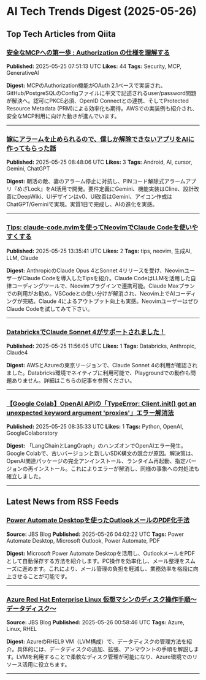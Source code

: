 # AI Tech Trends Digest (2025-05-26)


## Top Tech Articles from Qiita


### [安全なMCPへの第一歩 : Authorization の仕様を理解する](https://qiita.com/icoxfog417/items/ef2c3382056968032dd5)
**Published:** 2025-05-25 07:51:13 UTC
**Likes:** 44
**Tags:** Security, MCP, GenerativeAI

**Digest:**
MCPのAuthorization機能がOAuth 2.1ベースで実装され、GitHub/PostgreSQLのConfigファイルに平文で記述されるuser/password問題が解決へ。認可にPKCE必須、OpenID Connectとの連携、そしてProtected Resource Metadata (PRM)による効率化も期待。AWSでの実装例も紹介され、安全なMCP利用に向けた動きが進んでいます。

---

### [嫁にアラームを止められるので、僕しか解除できないアプリをAIに作ってもらった話](https://qiita.com/kilalabu/items/ab36490cdc965ed13aea)
**Published:** 2025-05-25 08:48:06 UTC
**Likes:** 3
**Tags:** Android, AI, cursor, Gemini, ChatGPT

**Digest:**
朝活の敵、妻のアラーム停止に対抗し、PINコード解除式アラームアプリ『めざLock』をAI活用で開発。要件定義にGemini、機能実装はCline、設計改善にDeepWiki、UIデザインはv0、UI改善はGemini、アイコン作成はChatGPT/Geminiで実現。実質1日で完成し、AIの進化を実感。

---

### [Tips: claude-code.nvimを使ってNeovimでClaude Codeを使いやすくする](https://qiita.com/getty104/items/00256804c47e216d702a)
**Published:** 2025-05-25 13:35:41 UTC
**Likes:** 2
**Tags:** tips, neovim, 生成AI, LLM, Claude

**Digest:**
AnthropicのClaude Opus 4とSonnet 4リリースを受け、NeovimユーザーがClaude Codeを導入したTipsを紹介。Claude CodeはLLMを活用した自律コーディングツールで、Neovimプラグインで連携可能。Claude Maxプランでの利用がお勧め。VSCodeとの使い分けが解消され、Neovim上でAIコーディングが完結。Claude 4によるアウトプット向上も実感。NeovimユーザーはぜひClaude Codeを試してみて下さい。

---

### [DatabricksでClaude Sonnet 4がサポートされました！](https://qiita.com/taka_yayoi/items/0f40228bf2bf26688ab8)
**Published:** 2025-05-25 11:56:05 UTC
**Likes:** 1
**Tags:** Databricks, Anthropic, Claude4

**Digest:**
AWSとAzureの東京リージョンで、Claude Sonnet 4の利用が確認されました。Databricks環境でネイティブに利用可能で、Playgroundでの動作も問題ありません。詳細はこちらの記事を参照ください。

---

### [【Google Colab】OpenAI APIの「TypeError: Client.init() got an unexpected keyword argument 'proxies'」エラー解消法](https://qiita.com/hirahira_blog/items/5ed7e34a962355eeb21a)
**Published:** 2025-05-25 08:35:33 UTC
**Likes:** 1
**Tags:** Python, OpenAI, GoogleColaboratory

**Digest:**
「LangChainとLangGraph」のハンズオンでOpenAIエラー発生。Google Colabで、古いバージョンと新しいSDK構文の競合が原因。解決策は、OpenAI関連パッケージの完全アンインストール、ランタイム再起動、指定バージョンの再インストール。これによりエラーが解消し、同様の事象への対処法も確立しました。

---

## Latest News from RSS Feeds


### [Power Automate Desktopを使ったOutlookメールのPDF化手法](https://blog.jbs.co.jp/entry/2025/05/26/130222)
**Source:** JBS Blog
**Published:** 2025-05-26 04:02:22 UTC
**Tags:** Power Automate Desktop, Microsoft Outlook, Power Automate, PDF

**Digest:**
Microsoft Power Automate Desktopを活用し、OutlookメールをPDFとして自動保存する方法を紹介します。PC操作を効率化し、メール整理をスムーズに進めます。これにより、メール管理の負担を軽減し、業務効率を格段に向上させることが可能です。

---

### [Azure Red Hat Enterprise Linux 仮想マシンのディスク操作手順～データディスク～](https://blog.jbs.co.jp/entry/2025/05/26/095846)
**Source:** JBS Blog
**Published:** 2025-05-26 00:58:46 UTC
**Tags:** Azure, Linux, RHEL

**Digest:**
AzureのRHEL9 VM（LVM構成）で、データディスクの管理方法を紹介。具体的には、データディスクの追加、拡張、アンマウントの手順を解説します。LVMを利用することで柔軟なディスク管理が可能になり、Azure環境でのリソース活用に役立ちます。

---